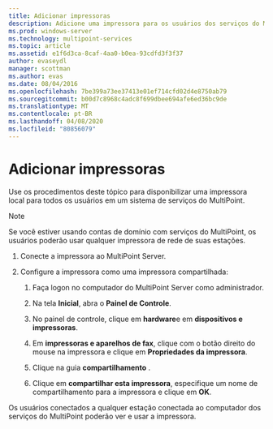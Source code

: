 ```yaml
---
title: Adicionar impressoras
description: Adicione uma impressora para os usuários dos serviços do MultiPoint.
ms.prod: windows-server
ms.technology: multipoint-services
ms.topic: article
ms.assetid: e1f6d3ca-8caf-4aa0-b0ea-93cdfd3f3f37
author: evaseydl
manager: scottman
ms.author: evas
ms.date: 08/04/2016
ms.openlocfilehash: 7be399a73ee37413e01ef714cfd02d4e8750ab79
ms.sourcegitcommit: b00d7c8968c4adc8f699dbee694afe6ed36bc9de
ms.translationtype: MT
ms.contentlocale: pt-BR
ms.lasthandoff: 04/08/2020
ms.locfileid: "80856079"
---
```

# <a name="add-printers"></a>Adicionar impressoras
Use os procedimentos deste tópico para disponibilizar uma impressora local para todos os usuários em um sistema de serviços do MultiPoint.  
  
> [!NOTE]  
> Se você estiver usando contas de domínio com serviços do MultiPoint, os usuários poderão usar qualquer impressora de rede de suas estações.  
  
1.  Conecte a impressora ao MultiPoint Server.  
  
2.  Configure a impressora como uma impressora compartilhada:  
  
    1.  Faça logon no computador do MultiPoint Server como administrador.  
  
    2.  Na tela **Inicial**, abra o **Painel de Controle**.  
  
    3.  No painel de controle, clique em **hardware**e em **dispositivos e impressoras**.  
  
    4.  Em **impressoras e aparelhos de fax**, clique com o botão direito do mouse na impressora e clique em **Propriedades da impressora**.  
  
    5.  Clique na guia **compartilhamento** .  
  
    6.  Clique em **compartilhar esta impressora**, especifique um nome de compartilhamento para a impressora e clique em **OK**.  
  
Os usuários conectados a qualquer estação conectada ao computador dos serviços do MultiPoint poderão ver e usar a impressora. 